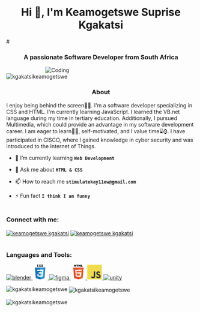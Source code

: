 <h1 align="center">Hi 👋, I'm Keamogetswe Suprise Kgakatsi</h1>
#
<h3 align="center">A passionate Software Developer from South Africa</h3>
<img align = "right" alt = "Coding" width = "400" src = "https://cdn.dribbble.com/users/1059583/screenshots/4171367/coding-freak.gif">

<p align="left"> <img src="https://komarev.com/ghpvc/?username=kgakatsikeamogetswe&label=Profile%20views&color=0e75b6&style=flat" alt="kgakatsikeamogetswe" /> </p>
<h3 align = "center">About</h3>
<p>I enjoy being behind the screen🧑‍💻. I'm a software developer specializing in CSS and HTML. I'm currently learning JavaScript. I learned the VB.net language during my time in tertiary education. Additionally, I pursued Multimedia, which could provide an advantage in my software development career. I am eager to learn📔📖, self-motivated, and I value time⌛⌚. I have participated in CISCO, where I gained knowledge in cyber security and was introduced to the Internet of Things.</p>

- 🌱 I’m currently learning **`Web Development`**

- 💬 Ask me about **`HTML & CSS`**

- 📫 How to reach me **`stimulatekay11ew@gmail.com`**

- ⚡ Fun fact **`I think I am funny`**

#
<h3 align="left">Connect with me:</h3>
<p align="left">
<a href="https://www.linkedin.com/in/keamogetswe-kgakatsi-388239267/" target="blank"><img align="center" src="https://raw.githubusercontent.com/rahuldkjain/github-profile-readme-generator/master/src/images/icons/Social/linked-in-alt.svg" alt="keamogetswe kgakatsi" height="30" width="40" /></a>
<a href="https://instagram.com/stimulate_kay?igshid=NTc4MTIwNjQ2YQ==" target="blank"><img align="center" src="https://raw.githubusercontent.com/rahuldkjain/github-profile-readme-generator/master/src/images/icons/Social/instagram.svg" alt="keamogetswe kgakatsi" height="30" width="40" /></a>
</p>

#
<h3 align="left">Languages and Tools:</h3>
<p align="left"> <a href="https://www.blender.org/" target="_blank" rel="noreferrer"> <img src="https://download.blender.org/branding/community/blender_community_badge_white.svg" alt="blender" width="40" height="40"/> </a> <a href="https://www.w3schools.com/css/" target="_blank" rel="noreferrer"> <img src="https://raw.githubusercontent.com/devicons/devicon/master/icons/css3/css3-original-wordmark.svg" alt="css3" width="40" height="40"/> </a> <a href="https://www.figma.com/" target="_blank" rel="noreferrer"> <img src="https://www.vectorlogo.zone/logos/figma/figma-icon.svg" alt="figma" width="40" height="40"/> </a> <a href="https://www.w3.org/html/" target="_blank" rel="noreferrer"> <img src="https://raw.githubusercontent.com/devicons/devicon/master/icons/html5/html5-original-wordmark.svg" alt="html5" width="40" height="40"/> </a> <a href="https://developer.mozilla.org/en-US/docs/Web/JavaScript" target="_blank" rel="noreferrer"> <img src="https://raw.githubusercontent.com/devicons/devicon/master/icons/javascript/javascript-original.svg" alt="javascript" width="40" height="40"/> </a> <a href="https://unity.com/" target="_blank" rel="noreferrer"> <img src="https://www.vectorlogo.zone/logos/unity3d/unity3d-icon.svg" alt="unity" width="40" height="40"/> </a> </p>

<p><img align="left" src="https://github-readme-stats.vercel.app/api/top-langs?username=kgakatsikeamogetswe&show_icons=true&locale=en&layout=compact" alt="kgakatsikeamogetswe" /></p>

<p>&nbsp;<img align="center" src="https://github-readme-stats.vercel.app/api?username=kgakatsikeamogetswe&show_icons=true&locale=en" alt="kgakatsikeamogetswe" /></p>

<p><img align="center" src="https://github-readme-streak-stats.herokuapp.com/?user=kgakatsikeamogetswe&" alt="kgakatsikeamogetswe" /></p>
